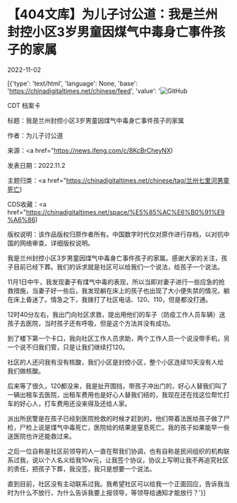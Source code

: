 # 【404文库】为儿子讨公道：我是兰州封控小区3岁男童因煤气中毒身亡事件孩子的家属

2022-11-02

[{'type': 'text/html', 'language': None, 'base': 'https://chinadigitaltimes.net/chinese/feed', 'value': '![GitHub](https://chinadigitaltimes.net/chinese/files/2022/11/截屏2022-11-01-下午9.05.49-768x570.png)

CDT 档案卡

标题：我是兰州封控小区3岁男童因煤气中毒身亡事件孩子的家属

作者：为儿子讨公道

来源：<a href="https://news.ifeng.com/c/8KcBrCheyNX)

发表日期：2022.11.2

主题归类：<a href="https://chinadigitaltimes.net/chinese/tag/兰州七里河男童死亡)

CDS收藏：<a href="https://chinadigitaltimes.net/space/%E5%85%AC%E6%B0%91%E9%A6%86)

版权说明：该作品版权归原作者所有。中国数字时代仅对原作进行存档，以对抗中国的网络审查。详细版权说明。





我是兰州封控小区3岁男童因煤气中毒身亡事件孩子的家属。感谢大家的关注，孩子目前已经下葬。我们的诉求就是社区可以给我们一个说法，给孩子一个说法。

11月1日中午，我发现妻子有煤气中毒的表现，所以当即对妻子进行一些应急的抢救措施，当妻子好一些后，我发现躺在床上的孩子也出现了大小便失禁的情况，躺在床上昏迷了。情急之下，我拨打了社区电话、120、110，但是都没打通。

12时40分左右，我出门向社区求救，提出用他们的车子（防疫工作人员车辆）送孩子去医院，当时孩子还有呼吸，但是这个方法并没有成功。

到了楼下第一个卡口，我向社区工作人员求助，两个工作人员一个说没带手机，另一个说不归我们管，只是让我们继续打120。

社区的人还问我有没有核酸，我们小区是封控小区，整个小区连续10天没有人给我们做核酸。

后来等了很久，120都没来，我是扯开围挡，带孩子冲出门的，好心人替我们叫了一辆出租车去医院，出租车费用也是好心人替我们结的，我现在还在找这位帮忙打车的好心人，打车费用还没来得及还给人家。

派出所民警是在孩子已经到医院抢救的时候才赶到的，他们带着法医给孩子做了尸检，尸检上说是煤气中毒死亡，医院给的结果是窒息死亡。我的孩子如果能早一些送医院也许还能救过来。

之后一位自称是社区前领导的人一直在帮我们协调，也有自称是民间组织的机构联系过我，说以个人名义给我10w元，让我签个协议，协议上写明让我不再追究社区的责任，把孩子下葬，我没签，我只是想要一个说法。

直到目前，社区没有主动联系过我。我希望社区可以给我一个正面回应，告诉我当时为什么不放行，为什么告诉我要上报领导，等领导给通知才能放行？'}]